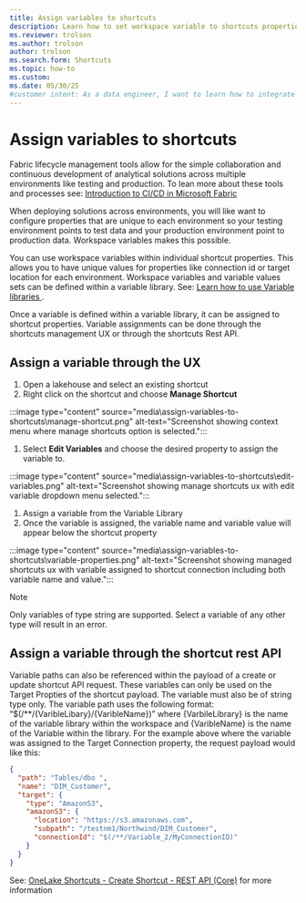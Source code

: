 ```yaml
---
title: Assign variables to shortcuts
description: Learn how to set workspace variable to shortcuts properties
ms.reviewer: trolson
ms.author: trolson
author: trolson
ms.search.form: Shortcuts
ms.topic: how-to
ms.custom:
ms.date: 05/30/25
#customer intent: As a data engineer, I want to learn how to integrate shortcuts into my CI/CD pipeline.
---
```


# Assign variables to shortcuts

Fabric lifecycle management tools allow for the simple collaboration and continuous development of analytical solutions across multiple environments like testing and production.  To lean more about these tools and processes see: [Introduction to CI/CD in Microsoft Fabric ](/cicd/cicd-overview.md)

When deploying solutions across environments, you will like want to configure properties that are unique to each environment so your testing environment points to test data and your production environment point to production data.  Workspace variables makes this possible.

You can use workspace variables within individual shortcut properties. This allows you to have unique values for properties like connection id or target location for each environment.  Workspace variables and variable values sets can be defined within a variable library.  See: [Learn how to use Variable libraries ](/cicd/variable-library/variable-library-overview.md). 

Once a variable is defined within a variable library, it can be assigned to shortcut properties.  Variable assignments can be done through the shortcuts management UX or through the shortcuts Rest API.

## Assign a variable through the UX 

1.	Open a lakehouse and select an existing shortcut
1.	Right click on the shortcut and choose **Manage Shortcut**

  :::image type="content" source="media\assign-variables-to-shortcuts\manage-shortcut.png" alt-text="Screenshot showing context menu where manage shortcuts option is selected.":::
 
1.	Select **Edit Variables** and choose the desired property to assign the variable to.
   
   :::image type="content" source="media\assign-variables-to-shortcuts\edit-variables.png" alt-text="Screenshot showing manage shortcuts ux with edit variable dropdown menu selected.":::

1.	Assign a variable from the Variable Library
1.	Once the variable is assigned, the variable name and variable value will appear below the shortcut property

  :::image type="content" source="media\assign-variables-to-shortcuts\variable-properties.png" alt-text="Screenshot showing managed shortcuts ux with variable assigned to shortcut connection including both variable name and value.":::

  > [!NOTE]
> Only variables of type string are supported.  Select a variable of any other type will result in an error.
 

## Assign a variable through the shortcut rest API

Variable paths can also be referenced within the payload of a create or update shortcut API request.  These variables can only be used on the Target Propties of the shortcut payload.  The variable must also be of string type only. 
The variable path uses the following format: “$(/**/{VaribleLibary}/{VaribleName})”  where {VarbileLibrary} is the name of the variable library within the workspace and {VaribleName} is the name of the Variable within the library.  For the example above where the variable was assigned to the Target Connection property, the request payload would like this:

```json
{
  "path": "Tables/dbo ",
  "name": "DIM_Customer",
  "target": {
    "type": "AmazonS3",
    "amazonS3": {
      "location": "https://s3.amazonaws.com",
      "subpath": "/testnm1/Northwind/DIM_Customer",
      "connectionId": "$(/**/Variable_2/MyConnectionID)"
    }
  }
}
```

See: [OneLake Shortcuts - Create Shortcut - REST API (Core)]("https://learn.microsoft.com/en-us/rest/api/fabric/core/onelake-shortcuts/create-shortcut?tabs=HTTP") for more information
